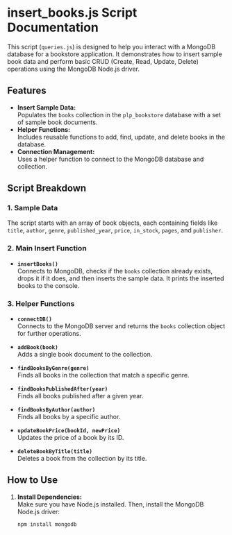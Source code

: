 # insert_books.js Script Documentation

This script (`queries.js`) is designed to help you interact with a MongoDB database for a bookstore application. It demonstrates how to insert sample book data and perform basic CRUD (Create, Read, Update, Delete) operations using the MongoDB Node.js driver.

## Features

- **Insert Sample Data:**  
  Populates the `books` collection in the `plp_bookstore` database with a set of sample book documents.
- **Helper Functions:**  
  Includes reusable functions to add, find, update, and delete books in the database.
- **Connection Management:**  
  Uses a helper function to connect to the MongoDB database and collection.

## Script Breakdown

### 1. Sample Data

The script starts with an array of book objects, each containing fields like `title`, `author`, `genre`, `published_year`, `price`, `in_stock`, `pages`, and `publisher`.

### 2. Main Insert Function

- **`insertBooks()`**  
  Connects to MongoDB, checks if the `books` collection already exists, drops it if it does, and then inserts the sample data. It prints the inserted books to the console.

### 3. Helper Functions

- **`connectDB()`**  
  Connects to the MongoDB server and returns the `books` collection object for further operations.

- **`addBook(book)`**  
  Adds a single book document to the collection.

- **`findBooksByGenre(genre)`**  
  Finds all books in the collection that match a specific genre.

- **`findBooksPublishedAfter(year)`**  
  Finds all books published after a given year.

- **`findBooksByAuthor(author)`**  
  Finds all books by a specific author.

- **`updateBookPrice(bookId, newPrice)`**  
  Updates the price of a book by its ID.

- **`deleteBookByTitle(title)`**  
  Deletes a book from the collection by its title.

## How to Use

1. **Install Dependencies:**  
   Make sure you have Node.js installed. Then, install the MongoDB Node.js driver:
   ```bash
   npm install mongodb